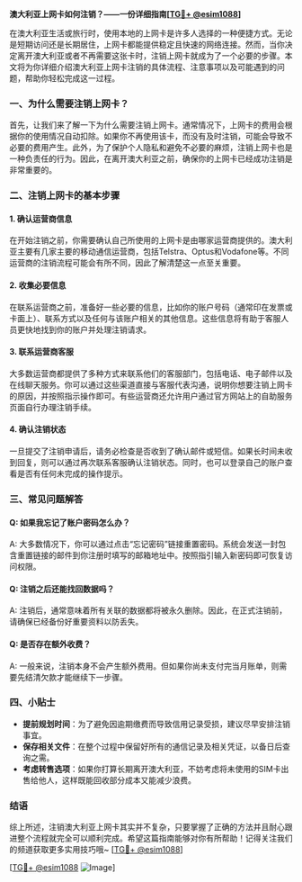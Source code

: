 **澳大利亚上网卡如何注销？——一份详细指南[[TG💪+ @esim1088](https://t.me/s/esim1088)]**

在澳大利亚生活或旅行时，使用本地的上网卡是许多人选择的一种便捷方式。无论是短期访问还是长期居住，上网卡都能提供稳定且快速的网络连接。然而，当你决定离开澳大利亚或者不再需要这张卡时，注销上网卡就成为了一个必要的步骤。本文将为你详细介绍澳大利亚上网卡注销的具体流程、注意事项以及可能遇到的问题，帮助你轻松完成这一过程。

### 一、为什么需要注销上网卡？

首先，让我们来了解一下为什么需要注销上网卡。通常情况下，上网卡的费用会根据你的使用情况自动扣除。如果你不再使用该卡，而没有及时注销，可能会导致不必要的费用产生。此外，为了保护个人隐私和避免不必要的麻烦，注销上网卡也是一种负责任的行为。因此，在离开澳大利亚之前，确保你的上网卡已经成功注销是非常重要的。

### 二、注销上网卡的基本步骤

#### 1. 确认运营商信息
在开始注销之前，你需要确认自己所使用的上网卡是由哪家运营商提供的。澳大利亚主要有几家主要的移动通信运营商，包括Telstra、Optus和Vodafone等。不同运营商的注销流程可能会有所不同，因此了解清楚这一点至关重要。

#### 2. 收集必要信息
在联系运营商之前，准备好一些必要的信息，比如你的账户号码（通常印在发票或卡面上）、联系方式以及任何与该账户相关的其他信息。这些信息将有助于客服人员更快地找到你的账户并处理注销请求。

#### 3. 联系运营商客服
大多数运营商都提供了多种方式来联系他们的客服部门，包括电话、电子邮件以及在线聊天服务。你可以通过这些渠道直接与客服代表沟通，说明你想要注销上网卡的原因，并按照指示操作即可。有些运营商还允许用户通过官方网站上的自助服务页面自行办理注销手续。

#### 4. 确认注销状态
一旦提交了注销申请后，请务必检查是否收到了确认邮件或短信。如果长时间未收到回复，则可以通过再次联系客服确认注销状态。同时，也可以登录自己的账户查看是否有任何未完成的操作提示。

### 三、常见问题解答

#### Q: 如果我忘记了账户密码怎么办？
A: 大多数情况下，你可以通过点击“忘记密码”链接重置密码。系统会发送一封包含重置链接的邮件到你注册时填写的邮箱地址中。按照指引输入新密码即可恢复访问权限。

#### Q: 注销之后还能找回数据吗？
A: 注销后，通常意味着所有关联的数据都将被永久删除。因此，在正式注销前，请确保已经备份好重要资料以防丢失。

#### Q: 是否存在额外收费？
A: 一般来说，注销本身不会产生额外费用。但如果你尚未支付完当月账单，则需要先结清欠款才能继续下一步骤。

### 四、小贴士

- **提前规划时间**：为了避免因逾期缴费而导致信用记录受损，建议尽早安排注销事宜。
- **保存相关文件**：在整个过程中保留好所有的通信记录及相关凭证，以备日后查询之需。
- **考虑转售选项**：如果你打算长期离开澳大利亚，不妨考虑将未使用的SIM卡出售给他人，这样既能回收部分成本又能减少浪费。

### 结语

综上所述，注销澳大利亚上网卡其实并不复杂，只要掌握了正确的方法并且耐心跟进整个流程就完全可以顺利完成。希望这篇指南能够对你有所帮助！记得关注我们的频道获取更多实用技巧哦~ [[TG💪+ @esim1088](https://t.me/s/esim1088)] 

[[TG💪+ @esim1088](https://t.me/s/esim1088) ![Image](https://i.postimg.cc/4NQfJmqS/Snipaste-2025-05-13-00-14-12.png)]